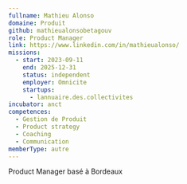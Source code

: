 ```yaml
---
fullname: Mathieu Alonso
domaine: Produit
github: mathieualonsobetagouv
role: Product Manager
link: https://www.linkedin.com/in/mathieualonso/
missions:
  - start: 2023-09-11
    end: 2025-12-31
    status: independent
    employer: Omnicite
    startups:
      - lannuaire.des.collectivites
incubator: anct
competences:
  - Gestion de Produit
  - Product strategy
  - Coaching
  - Communication
memberType: autre
---
```

Product Manager basé à Bordeaux